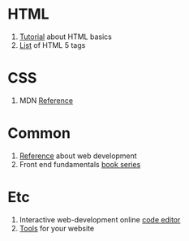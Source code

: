 # HTML

1. [Tutorial](https://internetingishard.com) about HTML basics
1. [List](https://www.tutorialrepublic.com/html-reference/html5-tags.php) of HTML 5 tags

# CSS

1. MDN [Reference](https://developer.mozilla.org/en-US/docs/Web/CSS/Reference)

# Common

1. [Reference](https://developer.mozilla.org/en-US/) about web development
1. Front end fundamentals [book series](https://abookapart.com/collections/front-end-fundamentals)

# Etc

1. Interactive web-development online [code editor](https://codepen.io/)
1. [Tools](https://geekflare.com/) for your website